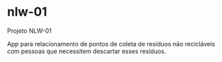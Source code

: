 # nlw-01
Projeto NLW-01

App para relacionamento de pontos de coleta de resíduos não recicláveis com pessoas que necessitem descartar esses resíduos.
